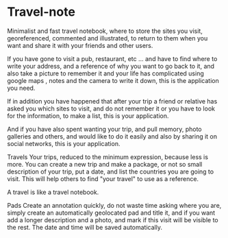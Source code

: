 # Travel-note
Minimalist and fast travel notebook, where to store the sites you visit, georeferenced, commented and illustrated, to return to them when you want and share it with your friends and other users.

If you have gone to visit a pub, restaurant, etc ... and have to find where to write your address, and a reference of why you want to go back to it, and also take a picture to remember it and your life has complicated using google maps , notes and the camera to write it down, this is the application you need.

If in addition you have happened that after your trip a friend or relative has asked you which sites to visit, and do not remember it or you have to look for the information, to make a list, this is your application.

And if you have also spent wanting your trip, and pull memory, photo galleries and others, and would like to do it easily and also by sharing it on social networks, this is your application.

Travels
Your trips, reduced to the minimum expression, because less is more. You can create a new trip and make a package, or not so small description of your trip, put a date, and list the countries you are going to visit. This will help others to find "your travel" to use as a reference.

A travel is like a travel notebook.

Pads
Create an annotation quickly, do not waste time asking where you are, simply create an automatically geolocated pad and title it, and if you want add a longer description and a photo, and mark if this visit will be visible to the rest. The date and time will be saved automatically.

